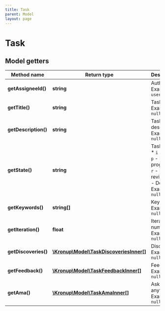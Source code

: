 ```yaml
---
title: Task
parent: Model
layout: page
---
```


# Task

## Model getters

Method name | Return type | Description
------------ | ------------- | -------------
**getAssigneeId()** | **string** | Author ID <br>Example: `user-id-***` 
**getTitle()** | **string** | Task title <br>Example: `null` 
**getDescription()** | **string** | Task description <br>Example: `null` 
**getState()** | **string** | Task state   * `i` - Idle   * `p` - In progress   * `r` - In review   * `d` - Done <br>Example: `null` 
**getKeywords()** | **string[]** | Keywords <br>Example: `null` 
**getIteration()** | **float** | Iteration number <br>Example: `null` 
**getDiscoveries()** | [**\Kronup\Model\TaskDiscoveriesInner[]**](../TaskDiscoveriesInner) | Discoveries <br>Example: `null` 
**getFeedback()** | [**\Kronup\Model\TaskFeedbackInner[]**](../TaskFeedbackInner) | Feedback <br>Example: `null` 
**getAma()** | [**\Kronup\Model\TaskAmaInner[]**](../TaskAmaInner) | Ask me anything <br>Example: `null` 

